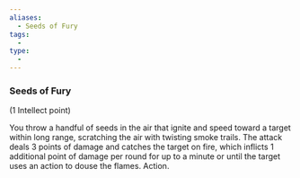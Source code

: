 ```yaml
---
aliases:
  - Seeds of Fury
tags:
  - 
type:
  - 
---
```

### Seeds of Fury

(1 Intellect point)

You throw a handful of seeds in the air that ignite and speed toward a target within long range, scratching the air with twisting smoke trails. The attack deals 3 points of damage and catches the target on fire, which inflicts 1 additional point of damage per round for up to a minute or until the target uses an action to douse the flames. Action.